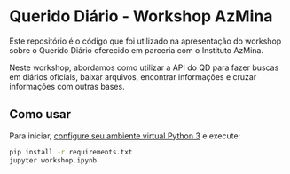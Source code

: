 # Querido Diário - Workshop AzMina

Este repositório é o código que foi utilizado na apresentação do workshop
sobre o Querido Diário oferecido em parceria com o Instituto AzMina.

Neste workshop, abordamos como utilizar a API do QD para fazer buscas em
diários oficiais, baixar arquivos, encontrar informações e cruzar
informações com outras bases.

## Como usar

Para iniciar, [configure seu ambiente virtual Python 3](https://docs.python.org/pt-br/3/tutorial/venv.html#creating-virtual-environments) e execute:

```sh
pip install -r requirements.txt
jupyter workshop.ipynb
```
